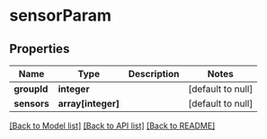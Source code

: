 # sensorParam

## Properties
Name | Type | Description | Notes
------------ | ------------- | ------------- | -------------
**groupId** | **integer** |  | [default to null]
**sensors** | **array[integer]** |  | [default to null]

[[Back to Model list]](../README.md#documentation-for-models) [[Back to API list]](../README.md#documentation-for-api-endpoints) [[Back to README]](../README.md)


